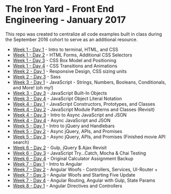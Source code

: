 # The Iron Yard - Front End Engineering - January 2017
This repo was created to centralize all code examples built in class during the September 2016 cohort to serve as an additional resource.

- [Week 1 - Day 1](week1-day1) - Intro to terminal, HTML, and CSS
- [Week 1 - Day 2](week1-day2) - HTML Forms, Additional CSS Selectors
- [Week 1 - Day 3](week1-day3) - CSS Box Model and Positioning
- [Week 1 - Day 4](week1-day4) - CSS Transitions and Animations
- [Week 2 - Day 1](week2-day1) - Responsive Design, CSS sizing units
- [Week 2 - Day 3](week2-day3) - Sass
- [Week 3 - Day 1](week3-day1) - JavaScript - Strings, Numbers, Booleans, Conditionals, and More! (oh my!)
- [Week 3 - Day 3](week3-day3) - JavaScript Built-In Objects
- [Week 3 - Day 4](week3-day4) - JavaScript Object Literal Notation
- [Week 4 - Day 1](week4-day1) - JavaScript Constructors, Prototypes, and Classes
- [Week 4 - Day 2](week4-day2) - JavaScript Module Patterns and Classes (Revisit)
- [Week 4 - Day 3](week4-day3) - Intro to Async JavaScript and JSON
- [Week 4 - Day 4](week4-day4) - Async JavaScript and JSON
- [Week 5 - Day 1](week5-day1) - Intro to jQuery and Handlebars
- [Week 5 - Day 2](week5-day2) - Async jQuery, APIs, and Promises
- [Week 5 - Day 3](week5-day3) - Async jQuery, APIs, and Promises (Finished movie API search)
- [Week 6 - Day 2](week6-day2) - Gulp, jQuery $.Ajax Revisit
- [Week 6 - Day 3](week6-day3) - JavaScript Try...Catch, Mocha & Chai Testing
- [Week 6 - Day 4](week6-day4) - Original Calculator Assignment Backup
- [Week 7 - Day 1](week7-day1) - Intro to Angular
- [Week 7 - Day 2](week7-day2) - Angular Woofs - Controllers, Services, UI-Router +
- [Week 7 - Day 3](week7-day3) - Angular Woofs and Starting Five Update
- [Week 7 - Day 4](week7-day4) - Angular Routing, Angular with Gulp, State Params
- [Week 8 - Day 1](week8-day1) - Angular Directives and Controllers
